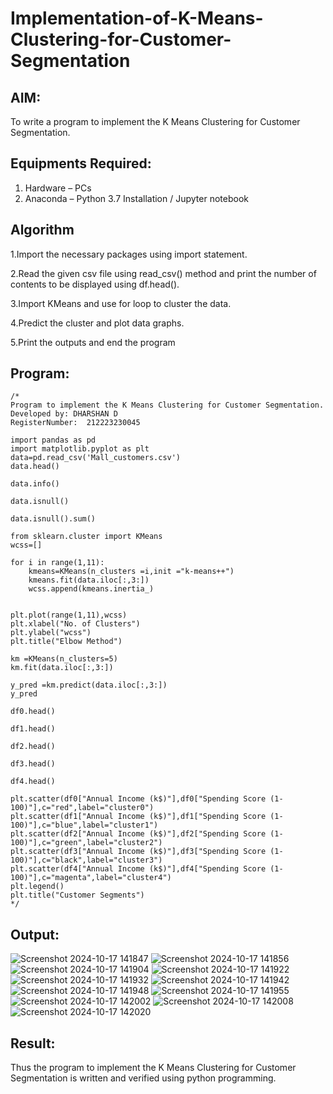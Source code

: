 # Implementation-of-K-Means-Clustering-for-Customer-Segmentation

## AIM:
To write a program to implement the K Means Clustering for Customer Segmentation.

## Equipments Required:
1. Hardware – PCs
2. Anaconda – Python 3.7 Installation / Jupyter notebook

## Algorithm
1.Import the necessary packages using import statement.

2.Read the given csv file using read_csv() method and print the number of contents to be displayed using df.head().

3.Import KMeans and use for loop to cluster the data.

4.Predict the cluster and plot data graphs.

5.Print the outputs and end the program

## Program:
```
/*
Program to implement the K Means Clustering for Customer Segmentation.
Developed by: DHARSHAN D
RegisterNumber:  212223230045

import pandas as pd
import matplotlib.pyplot as plt
data=pd.read_csv('Mall_customers.csv')
data.head()

data.info()

data.isnull()

data.isnull().sum()

from sklearn.cluster import KMeans
wcss=[]

for i in range(1,11):
    kmeans=KMeans(n_clusters =i,init ="k-means++")
    kmeans.fit(data.iloc[:,3:])
    wcss.append(kmeans.inertia_)


plt.plot(range(1,11),wcss)
plt.xlabel("No. of Clusters")
plt.ylabel("wcss")
plt.title("Elbow Method")

km =KMeans(n_clusters=5)
km.fit(data.iloc[:,3:])

y_pred =km.predict(data.iloc[:,3:])
y_pred

df0.head()

df1.head()

df2.head()

df3.head()

df4.head()

plt.scatter(df0["Annual Income (k$)"],df0["Spending Score (1-100)"],c="red",label="cluster0")
plt.scatter(df1["Annual Income (k$)"],df1["Spending Score (1-100)"],c="blue",label="cluster1")
plt.scatter(df2["Annual Income (k$)"],df2["Spending Score (1-100)"],c="green",label="cluster2")
plt.scatter(df3["Annual Income (k$)"],df3["Spending Score (1-100)"],c="black",label="cluster3")
plt.scatter(df4["Annual Income (k$)"],df4["Spending Score (1-100)"],c="magenta",label="cluster4")
plt.legend()
plt.title("Customer Segments")
*/
```

## Output:
![Screenshot 2024-10-17 141847](https://github.com/user-attachments/assets/abf78096-7812-44e2-a91a-49fde8bbc06a)
![Screenshot 2024-10-17 141856](https://github.com/user-attachments/assets/d086cad3-8bf5-4c3a-b2a7-63b9c9b39464)
![Screenshot 2024-10-17 141904](https://github.com/user-attachments/assets/c915cebe-0ce3-4176-8401-22a04b49e0dd)
![Screenshot 2024-10-17 141922](https://github.com/user-attachments/assets/c2f87d66-4e44-4af6-a5b5-bd8fd24908dc)
![Screenshot 2024-10-17 141932](https://github.com/user-attachments/assets/48574418-c177-4b8b-b771-607ef0acb23e)
![Screenshot 2024-10-17 141942](https://github.com/user-attachments/assets/c23a47cb-f83c-4a80-8804-b7f9872fab81)
![Screenshot 2024-10-17 141948](https://github.com/user-attachments/assets/28f556e0-8718-416f-8fcb-9d01fe65b718)
![Screenshot 2024-10-17 141955](https://github.com/user-attachments/assets/21162449-0fc3-4341-a011-1c2062bff558)
![Screenshot 2024-10-17 142002](https://github.com/user-attachments/assets/25eb3f39-97ce-4e30-a8a5-61cfe57e08dc)
![Screenshot 2024-10-17 142008](https://github.com/user-attachments/assets/45333978-5e4d-4909-9314-b5a5d23bb3c4)
![Screenshot 2024-10-17 142020](https://github.com/user-attachments/assets/6e214a8c-e7e1-4adb-a143-301c6477f169)



## Result:
Thus the program to implement the K Means Clustering for Customer Segmentation is written and verified using python programming.
